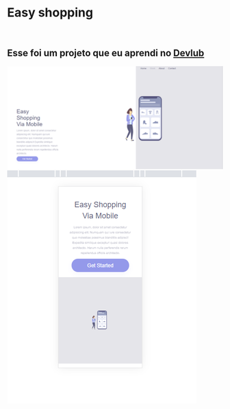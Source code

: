 <h1>Easy shopping</h1>
<br>
<h2>Esse foi um projeto que eu aprendi no <a href="https://rodolfomri.com.br/devclub">Devlub</a></h2>
<b>
  <img src="https://github.com/LeonardoSantos87/Easy-shopping/blob/master/img/print%20pc.PNG?raw=true" />
  
 <img src="https://github.com/LeonardoSantos87/Easy-shopping/blob/master/img/printcelular.PNG?raw=true" />
